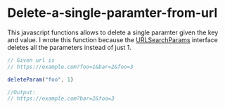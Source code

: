 # Delete-a-single-paramter-from-url

This javascript functions allows to delete a single paramter given the key and value. I wrote this function because the <a href="https://developer.mozilla.org/en-US/docs/Web/API/URLSearchParams">URLSearchParams</a> interface deletes all the parameters instead of just 1.


```js
// Given url is
// https://example.com?foo=1&bar=2&foo=3

deleteParam("foo", 1)

//Output:
// https://example.com?bar=2&foo=3
```